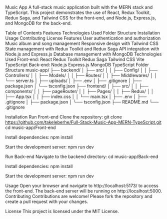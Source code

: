 Music App
A full-stack music application built with the MERN stack and TypeScript. This project demonstrates the use of React, Redux Toolkit, Redux Saga, and Tailwind CSS for the front-end, and Node.js, Express.js, and MongoDB for the back-end.

Table of Contents
Features
Technologies Used
Folder Structure
Installation
Usage
Contributing
License
Features
User authentication and authorization
Music album and song management
Responsive design with Tailwind CSS
State management with Redux Toolkit and Redux Saga
API integration with Node.js and Express.js
Database management with MongoDB
Technologies Used
Front-end:
React
Redux Toolkit
Redux Saga
Tailwind CSS
Vite
TypeScript
Back-end:
Node.js
Express.js
MongoDB
TypeScript
Folder Structure
music-app/
├── backend/
│   ├── src/
│   │   ├── Config/
│   │   ├── Controllers/
│   │   ├── Models/
│   │   ├── Routes/
│   │   ├── Middlewares/
│   │   └── server.ts
│   ├── uploads/
│   ├── .env
│   ├── .gitignore
│   ├── package.json
│   └── tsconfig.json
├── frontend/
│   ├── src/
│   │   ├── components/
│   │   ├── pageRouter/
│   │   ├── Pages/
│   │   ├── Redux/
│   │   ├── App.tsx
│   │   ├── index.css
│   │   └── main.tsx
│   ├── .env
│   ├── .gitignore
│   ├── package.json
│   └── tsconfig.json
├── README.md
└── .gitignore

Installation
Run Front-end
Clone the repository:
git clone https://github.com/takeleberhe/Full-Stack-Music-App-MERN-TypeScript.git
cd music-app/Front-end

Install dependencies:
npm install

Start the development server:
npm run dev

Run Back-end
Navigate to the backend directory:
cd music-app/Back-end

Install dependencies:
npm install

Start the development server:
npm run dev

Usage
Open your browser and navigate to http://localhost:5173/ to access the front-end.
The back-end server will be running on http://localhost:5000.
Contributing
Contributions are welcome! Please fork the repository and create a pull request with your changes.

License
This project is licensed under the MIT License.